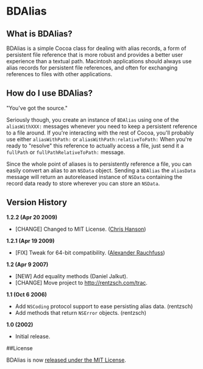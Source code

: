 # BDAlias

## What is BDAlias?

BDAlias is a simple Cocoa class for dealing with alias records, a form of persistent file reference that is more robust and provides a better user experience than a textual path. Macintosh applications should always use alias records for persistent file references, and often for exchanging references to files with other applications.

## How do I use BDAlias?

"You've got the source."

Seriously though, you create an instance of `BDAlias` using one of the `aliasWithXXX:` messages whenever you need to keep a persistent reference to a file around. If you're interacting with the rest of Cocoa, you'll probably use either `aliasWithPath:` or `aliasWithPath:relativeToPath:` When you're ready to "resolve" this reference to actually access a file, just send it a `fullPath` or `fullPathRelativeToPath:` message.

Since the whole point of aliases is to persistently reference a file, you can easily convert an alias to an `NSData` object. Sending a `BDAlias` the `aliasData` message will return an autoreleased instance of `NSData` containing the record data ready to store wherever you can store an `NSData`.

## Version History

**1.2.2 (Apr 20 2009)**

* [CHANGE] Changed to MIT License. ([Chris Hanson](https://twitter.com/eschaton/status/1567585805))

**1.2.1 (Apr 19 2009)**

* [FIX] Tweak for 64-bit compatibility. ([Alexander Rauchfuss](http://github.com/rentzsch/bdalias/commit/6c0106b2085b92f2c3212a2ec47e6bf5af43acbb))

**1.2 (Apr 9 2007)**

* [NEW] Add equality methods (Daniel Jalkut).
* [CHANGE] Move project to http://rentzsch.com/trac.

**1.1 (Oct 6 2006)**

* Add `NSCoding` protocol support to ease persisting alias data. (rentzsch)
* Add methods that return `NSError` objects. (rentzsch)

**1.0 (2002)**

* Initial release.

##License

BDAlias is now [released under the MIT License](http://opensource.org/licenses/mit-license.php).